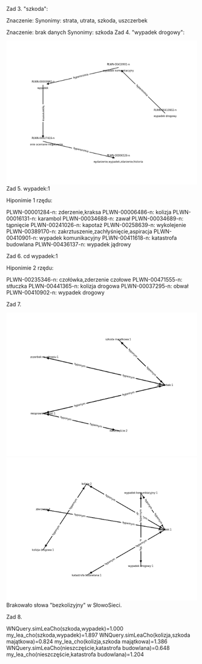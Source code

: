 Zad 3. "szkoda":

Znaczenie: 
Synonimy: strata, utrata, szkoda, uszczerbek

Znaczenie: brak danych
Synonimy: szkoda
Zad 4. "wypadek drogowy":

![](zad4.png)
Zad 5. wypadek:1

Hiponimie 1 rzędu:

PLWN-00001284-n: zderzenie,kraksa
PLWN-00006486-n: kolizja
PLWN-00016131-n: karambol
PLWN-00034688-n: zawał
PLWN-00034689-n: tąpnięcie
PLWN-00241026-n: kapotaż
PLWN-00258639-n: wykolejenie
PLWN-00389170-n: zakrztuszenie,zachłyśnięcie,aspiracja
PLWN-00410901-n: wypadek komunikacyjny
PLWN-00411618-n: katastrofa budowlana
PLWN-00436137-n: wypadek jądrowy

Zad 6. cd wypadek:1

Hiponimie 2 rzędu:

PLWN-00235346-n: czołówka,zderzenie czołowe
PLWN-00471555-n: stłuczka
PLWN-00441365-n: kolizja drogowa
PLWN-00037295-n: obwał
PLWN-00410902-n: wypadek drogowy

Zad 7.

![](zad7_1.png)
![](zad7_2.png)
Brakowało słowa "bezkolizyjny" w SłowoSieci.

Zad 8.

WNQuery.simLeaCho(szkoda,wypadek)=1.000
my_lea_cho(szkoda,wypadek)=1.897
WNQuery.simLeaCho(kolizja,szkoda majątkowa)=0.824
my_lea_cho(kolizja,szkoda majątkowa)=1.386
WNQuery.simLeaCho(nieszczęście,katastrofa budowlana)=0.648
my_lea_cho(nieszczęście,katastrofa budowlana)=1.204
